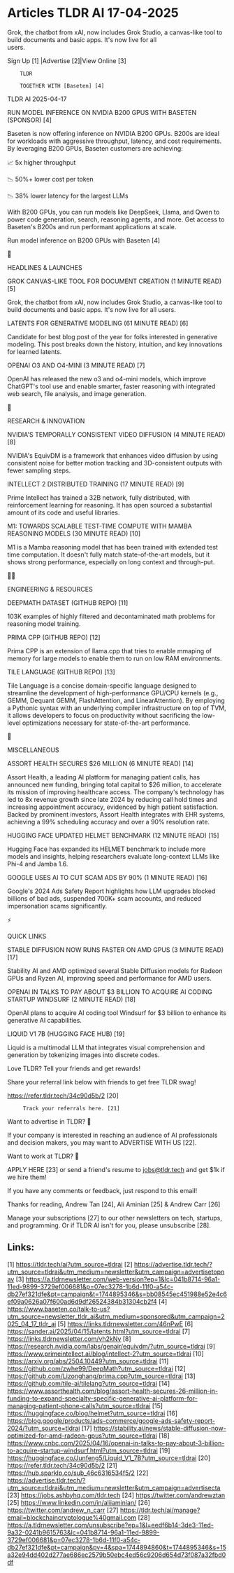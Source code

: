 # Articles TLDR AI 17-04-2025

Grok, the chatbot from xAI, now includes Grok Studio, a canvas-like
tool to build documents and basic apps. It's now live for all
users. ‌ ‌ ‌ ‌ ‌ ‌ ‌ ‌ ‌ ‌ ‌ ‌ ‌ ‌ ‌ ‌ ‌ ‌ ‌ ‌ ‌ ‌ ‌ ‌ ‌ ‌  ‌ ‌ ‌ ‌ ‌ ‌ ‌ ‌ ‌ ‌ ‌ ‌ ‌ ‌ ‌ ‌ ‌ ‌ ‌ ‌ ‌ ‌ ‌ ‌ ‌ ‌ 


 Sign Up [1] |Advertise [2]|View Online [3] 

		TLDR 

		TOGETHER WITH [Baseten] [4]

TLDR AI 2025-04-17

 RUN MODEL INFERENCE ON NVIDIA B200 GPUS WITH BASETEN (SPONSOR) [4] 

 Baseten is now offering inference on NVIDIA B200 GPUs. B200s are
ideal for workloads with aggressive throughput, latency, and cost
requirements. By leveraging B200 GPUs, Baseten customers are
achieving:

📈 5x higher throughput

📉 50%+ lower cost per token

📉 38% lower latency for the largest LLMs

With B200 GPUs, you can run models like DeepSeek, Llama, and Qwen to
power code generation, search, reasoning agents, and more. Get access
to Baseten's B200s and run performant applications at scale.

Run model inference on B200 GPUs with Baseten [4]

🚀 

HEADLINES & LAUNCHES

 GROK CANVAS-LIKE TOOL FOR DOCUMENT CREATION (1 MINUTE READ) [5] 

 Grok, the chatbot from xAI, now includes Grok Studio, a canvas-like
tool to build documents and basic apps. It's now live for all users. 

 LATENTS FOR GENERATIVE MODELING (61 MINUTE READ) [6] 

 Candidate for best blog post of the year for folks interested in
generative modeling. This post breaks down the history, intuition, and
key innovations for learned latents. 

 OPENAI O3 AND O4-MINI (3 MINUTE READ) [7] 

 OpenAI has released the new o3 and o4-mini models, which improve
ChatGPT's tool use and enable smarter, faster reasoning with
integrated web search, file analysis, and image generation. 

🧠 

RESEARCH & INNOVATION

 NVIDIA'S TEMPORALLY CONSISTENT VIDEO DIFFUSION (4 MINUTE READ) [8] 

 NVIDIA's EquivDM is a framework that enhances video diffusion by
using consistent noise for better motion tracking and 3D-consistent
outputs with fewer sampling steps. 

 INTELLECT 2 DISTRIBUTED TRAINING (17 MINUTE READ) [9] 

 Prime Intellect has trained a 32B network, fully distributed, with
reinforcement learning for reasoning. It has open sourced a
substantial amount of its code and useful libraries. 

 M1: TOWARDS SCALABLE TEST-TIME COMPUTE WITH MAMBA REASONING MODELS
(30 MINUTE READ) [10] 

 M1 is a Mamba reasoning model that has been trained with extended
test time computation. It doesn't fully match state-of-the-art models,
but it shows strong performance, especially on long context and
through-put. 

🧑‍💻 

ENGINEERING & RESOURCES

 DEEPMATH DATASET (GITHUB REPO) [11] 

 103K examples of highly filtered and decontaminated math problems for
reasoning model training. 

 PRIMA CPP (GITHUB REPO) [12] 

 Prima CPP is an extension of llama.cpp that tries to enable mmaping
of memory for large models to enable them to run on low RAM
environments. 

 TILE LANGUAGE (GITHUB REPO) [13] 

 Tile Language is a concise domain-specific language designed to
streamline the development of high-performance GPU/CPU kernels (e.g.,
GEMM, Dequant GEMM, FlashAttention, and LinearAttention). By employing
a Pythonic syntax with an underlying compiler infrastructure on top of
TVM, it allows developers to focus on productivity without sacrificing
the low-level optimizations necessary for state-of-the-art
performance. 

🎁 

MISCELLANEOUS

 ASSORT HEALTH SECURES $26 MILLION (6 MINUTE READ) [14] 

 Assort Health, a leading AI platform for managing patient calls, has
announced new funding, bringing total capital to $26 million, to
accelerate its mission of improving healthcare access. The company's
technology has led to 8x revenue growth since late 2024 by reducing
call hold times and increasing appointment accuracy, evidenced by high
patient satisfaction. Backed by prominent investors, Assort Health
integrates with EHR systems, achieving a 99% scheduling accuracy and
over a 90% resolution rate. 

 HUGGING FACE UPDATED HELMET BENCHMARK (12 MINUTE READ) [15] 

 Hugging Face has expanded its HELMET benchmark to include more models
and insights, helping researchers evaluate long-context LLMs like
Phi-4 and Jamba 1.6. 

 GOOGLE USES AI TO CUT SCAM ADS BY 90% (1 MINUTE READ) [16] 

 Google's 2024 Ads Safety Report highlights how LLM upgrades blocked
billions of bad ads, suspended 700K+ scam accounts, and reduced
impersonation scams significantly. 

⚡ 

QUICK LINKS

 STABLE DIFFUSION NOW RUNS FASTER ON AMD GPUS (3 MINUTE READ) [17] 

 Stability AI and AMD optimized several Stable Diffusion models for
Radeon GPUs and Ryzen AI, improving speed and performance for AMD
users. 

 OPENAI IN TALKS TO PAY ABOUT $3 BILLION TO ACQUIRE AI CODING STARTUP
WINDSURF (2 MINUTE READ) [18] 

 OpenAI plans to acquire AI coding tool Windsurf for $3 billion to
enhance its generative AI capabilities. 

 LIQUID V1 7B (HUGGING FACE HUB) [19] 

 Liquid is a multimodal LLM that integrates visual comprehension and
generation by tokenizing images into discrete codes. 

Love TLDR? Tell your friends and get rewards!

 Share your referral link below with friends to get free TLDR swag! 

 https://refer.tldr.tech/34c90d5b/2 [20] 

		 Track your referrals here. [21] 

Want to advertise in TLDR? 📰

 If your company is interested in reaching an audience of AI
professionals and decision makers, you may want to ADVERTISE WITH US
[22]. 

Want to work at TLDR? 💼

 APPLY HERE [23] or send a friend's resume to jobs@tldr.tech and get
$1k if we hire them! 

 If you have any comments or feedback, just respond to this email! 

Thanks for reading, 
Andrew Tan [24], Ali Aminian [25] & Andrew Carr [26] 

 Manage your subscriptions [27] to our other newsletters on tech,
startups, and programming. Or if TLDR AI isn't for you, please
unsubscribe [28]. 

 

Links:
------
[1] https://tldr.tech/ai?utm_source=tldrai
[2] https://advertise.tldr.tech/?utm_source=tldrai&utm_medium=newsletter&utm_campaign=advertisetopnav
[3] https://a.tldrnewsletter.com/web-version?ep=1&lc=041b8714-96a1-11ed-9899-3729ef006681&p=07ec3278-1b6d-11f0-a54c-db27ef321dfe&pt=campaign&t=1744895346&s=bb08545ec451988e52e4c6ef09a0626a07f600ad6d9df26524384b31304cb2f4
[4] https://www.baseten.co/talk-to-us?utm_source=newsletter_tldr_ai&utm_medium=sponsored&utm_campaign=2025_04_17_tldr_ai
[5] https://links.tldrnewsletter.com/46nPwE
[6] https://sander.ai/2025/04/15/latents.html?utm_source=tldrai
[7] https://links.tldrnewsletter.com/vh2kNy
[8] https://research.nvidia.com/labs/genair/equivdm/?utm_source=tldrai
[9] https://www.primeintellect.ai/blog/intellect-2?utm_source=tldrai
[10] https://arxiv.org/abs/2504.10449?utm_source=tldrai
[11] https://github.com/zwhe99/DeepMath?utm_source=tldrai
[12] https://github.com/Lizonghang/prima.cpp?utm_source=tldrai
[13] https://github.com/tile-ai/tilelang?utm_source=tldrai
[14] https://www.assorthealth.com/blog/assort-health-secures-26-million-in-funding-to-expand-specialty-specific-generative-ai-platform-for-managing-patient-phone-calls?utm_source=tldrai
[15] https://huggingface.co/blog/helmet?utm_source=tldrai
[16] https://blog.google/products/ads-commerce/google-ads-safety-report-2024/?utm_source=tldrai
[17] https://stability.ai/news/stable-diffusion-now-optimized-for-amd-radeon-gpus?utm_source=tldrai
[18] https://www.cnbc.com/2025/04/16/openai-in-talks-to-pay-about-3-billion-to-acquire-startup-windsurf.html?utm_source=tldrai
[19] https://huggingface.co/Junfeng5/Liquid_V1_7B?utm_source=tldrai
[20] https://refer.tldr.tech/34c90d5b/2
[21] https://hub.sparklp.co/sub_46c6316534f5/2
[22] https://advertise.tldr.tech/?utm_source=tldrai&utm_medium=newsletter&utm_campaign=advertisecta
[23] https://jobs.ashbyhq.com/tldr.tech
[24] https://twitter.com/andrewztan
[25] https://www.linkedin.com/in/aliiaminian/
[26] https://twitter.com/andrew_n_carr
[27] https://tldr.tech/ai/manage?email=blockchaincryptologue%40gmail.com
[28] https://a.tldrnewsletter.com/unsubscribe?ep=1&l=eedf6b14-3de3-11ed-9a32-0241b9615763&lc=041b8714-96a1-11ed-9899-3729ef006681&p=07ec3278-1b6d-11f0-a54c-db27ef321dfe&pt=campaign&pv=4&spa=1744894860&t=1744895346&s=15a32e94dd402d277ae686ec2579b50ebc4ed56c9206d654d73f087a32fbd0df